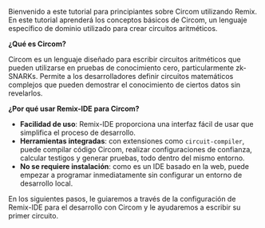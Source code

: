 Bienvenido a este tutorial para principiantes sobre Circom utilizando Remix. En este tutorial aprenderá los conceptos básicos de Circom, un lenguaje específico de dominio utilizado para crear circuitos aritméticos.

**¿Qué es Circom?**

Circom es un lenguaje diseñado para escribir circuitos aritméticos que pueden utilizarse en pruebas de conocimiento cero, particularmente zk-SNARKs. Permite a los desarrolladores definir circuitos matemáticos complejos que pueden demostrar el conocimiento de ciertos datos sin revelarlos.

**¿Por qué usar Remix-IDE para Circom?**

- **Facilidad de uso**: Remix-IDE proporciona una interfaz fácil de usar que simplifica el proceso de desarrollo.
- **Herramientas integradas**: con extensiones como `circuit-compiler`, puede compilar código Circom, realizar configuraciones de confianza, calcular testigos y generar pruebas, todo dentro del mismo entorno.
- **No se requiere instalación**: como es un IDE basado en la web, puede empezar a programar inmediatamente sin configurar un entorno de desarrollo local.

En los siguientes pasos, le guiaremos a través de la configuración de Remix-IDE para el desarrollo con Circom y le ayudaremos a escribir su primer circuito.
